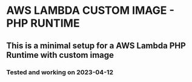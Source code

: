 # AWS LAMBDA CUSTOM IMAGE - PHP RUNTIME
## This is a minimal setup for a AWS Lambda PHP Runtime with custom image
### Tested and working on 2023-04-12